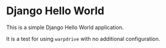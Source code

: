 # Django Hello World

This is a simple Django Hello World application.

It is a test for using ``warpdrive`` with no additional configuration.
